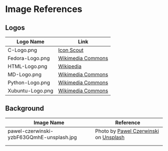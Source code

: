 # Image References

## Logos

| Logo Name        | Link                                                                                                                                                                                                                           |
| ---------------- | ------------------------------------------------------------------------------------------------------------------------------------------------------------------------------------------------------------------------------ |
| C-Logo.png       | [Icon Scout](https://www.google.com/url?sa=i&url=https%3A%2F%2Ficonscout.com%2Ficon%2Fc-programming&psig=AOvVaw1lI0xMfj_aKA-j_vqPtdcu&ust=1624326643882000&source=images&cd=vfe&ved=0CAoQjRxqFwoTCOi84LXOp_ECFQAAAAAdAAAAABAD) |
| Fedora-Logo.png  | [Wikimedia Commons](https://commons.wikimedia.org/wiki/File:Fedora_logo.svg)                                                                                                                                                   |
| HTML-Logo.png    | [Wikipedia](https://en.wikipedia.org/wiki/HTML)                                                                                                                                                                                |
| MD-Logo.png      | [Wikimedia Commons](https://commons.wikimedia.org/wiki/File:Markdown-mark.svg)                                                                                                                                                 |
| Python-Logo.png  | [Wikimedia Commons](https://commons.wikimedia.org/wiki/File:Python-logo-notext.svg)                                                                                                                                            |
| Xubuntu-Logo.png | [Wikimedia Commons](https://commons.wikimedia.org/wiki/File:Xubuntu_logo.svg)                                                                                                                                                  |

## Background



| Image Name                                | Reference                                                                                                                                                                                                                                                           |
| ----------------------------------------- | ------------------------------------------------------------------------------------------------------------------------------------------------------------------------------------------------------------------------------------------------------------------- |
| pawel-czerwinski-yzbF63GQmhE-unsplash.jpg | Photo by [Pawel Czerwinski](https://unsplash.com/@pawel_czerwinski?utm_source=unsplash&utm_medium=referral&utm_content=creditCopyText) on [Unsplash](https://unsplash.com/s/photos/dark-texture?utm_source=unsplash&utm_medium=referral&utm_content=creditCopyText) |
|                                           |                                                                                                                                                                                                                                                                     |
|                                           |                                                                                                                                                                                                                                                                     |
